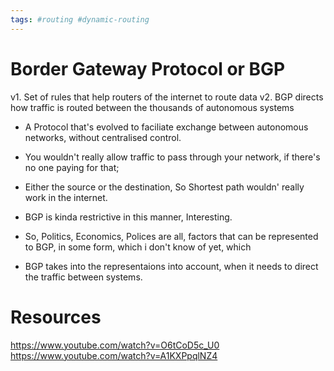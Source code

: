 ```yaml
---
tags: #routing #dynamic-routing
---
```


# Border Gateway Protocol or BGP

v1. Set of rules that help routers of the internet to route data 
v2. BGP directs how traffic is routed between the thousands of autonomous systems

- A Protocol that's evolved to faciliate exchange between autonomous networks, without centralised control.
- You wouldn't really allow traffic to pass through your network, if there's no one paying for that;
- Either the source or the destination, So Shortest path wouldn' really work in the internet.
- BGP is kinda restrictive in this manner, Interesting.

- So, Politics, Economics, Polices are all, factors that can be represented to BGP, in some form, which i don't know of yet, which
- BGP takes into the representaions into account, when it needs to direct the traffic between systems.



# Resources
https://www.youtube.com/watch?v=O6tCoD5c_U0
https://www.youtube.com/watch?v=A1KXPpqlNZ4
